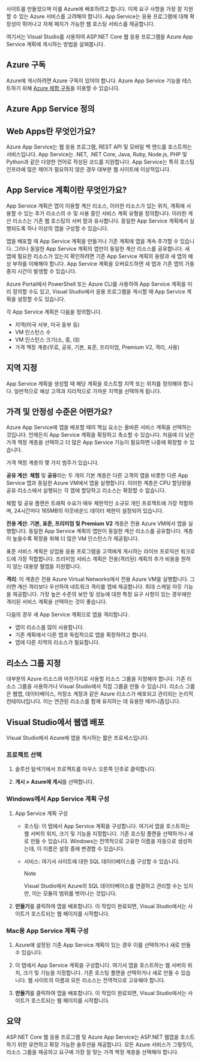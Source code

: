 사이트를 만들었으며 이를 Azure에 배포하려고 합니다. 이제 요구 사항을 가장 잘 지원할 수 있는 Azure 서비스를 고려해야 합니다. App Service는 응용 프로그램에 대해 확장성이 뛰어나고 자체 패치가 가능한 웹 호스팅 서비스를 제공합니다.

여기서는 Visual Studio를 사용하여 ASP.NET Core 웹 응용 프로그램을 Azure App Service 계획에 게시하는 방법을 살펴봅니다.

## <a name="azure-subscription"></a>Azure 구독

Azure에 게시하려면 Azure 구독이 있어야 합니다. Azure App Service 기능을 테스트하기 위해 [Azure 체험 구독](https://azure.microsoft.com/free/)을 이용할 수 있습니다.

## <a name="what-is-azure-app-service"></a>Azure App Service 정의

## <a name="what-is-web-apps"></a>Web Apps란 무엇인가요?

Azure App Service는 웹 응용 프로그램, REST API 및 모바일 백 엔드를 호스트하는 서비스입니다. App Service는 .NET, .NET Core, Java, Ruby, Node.js, PHP 및 Python과 같은 다양한 언어로 작성된 코드를 지원합니다. App Service는 특히 호스팅 인프라에 많은 제어가 필요하지 않은 경우 대부분 웹 사이트에 이상적입니다.

## <a name="what-is-the-app-service-plan"></a>App Service 계획이란 무엇인가요?

App Service 계획은 앱이 이용할 계산 리소스, 이러한 리소스가 있는 위치, 계획에 사용할 수 있는 추가 리소스의 수 및 사용 중인 서비스 계획 유형을 정의합니다. 이러한 계산 리소스는 기존 웹 호스팅의 서버 팜과 유사합니다. 동일한 App Service 계획에서 실행되도록 하나 이상의 앱을 구성할 수 있습니다.

앱을 배포할 때 App Service 계획을 만들거나 기존 계획에 앱을 계속 추가할 수 있습니다.  그러나 동일한 App Service 계획의 앱만이 동일한 계산 리소스를 공유합니다. 새 앱에 필요한 리소스가 있는지 확인하려면 기존 App Service 계획의 용량과 새 앱의 예상 부하를 이해해야 합니다. App Service 계획을 오버로드하면 새 앱과 기존 앱의 가동 중지 시간이 발생할 수 있습니다.

Azure Portal에서 PowerShell 또는 Azure CLI를 사용하여 App Service 계획을 미리 정의할 수도 있고, Visual Studio에서 응용 프로그램을 게시할 때 App Service 계획을 설정할 수도 있습니다.

각 App Service 계획은 다음을 정의합니다.

- 지역(미국 서부, 미국 동부 등)
- VM 인스턴스 수
- VM 인스턴스 크기(소, 중, 대)
- 가격 책정 계층(무료, 공유, 기본, 표준, 프리미엄, Premium V2, 격리, 사용)

## <a name="specify-the-region"></a>지역 지정

App Service 계획을 생성할 때 해당 계획을 호스트할 지역 또는 위치를 정의해야 합니다. 일반적으로 예상 고객과 지리적으로 가까운 지역을 선택하게 됩니다.

## <a name="what-are-the-pricing-and-reliability-levels"></a>가격 및 안정성 수준은 어떤가요?

Azure App Service에 앱을 배포할 때의 핵심 요소는 올바른 서비스 계획을 선택하는 것입니다. 언제든지 App Service 계획을 확장하고 축소할 수 있습니다. 처음에 더 낮은 가격 책정 계층을 선택하고 더 많은 App Service 기능이 필요하면 나중에 확장할 수 있습니다.

가격 책정 계층의 몇 가지 범주가 있습니다.

**공유 계산**: **체험** 및 **공유**라는 두 개의 기본 계층은 다른 고객의 앱을 비롯한 다른 App Service 앱과 동일한 Azure VM에서 앱을 실행합니다. 이러한 계층은 CPU 할당량을 공유 리소스에서 실행되는 각 앱에 할당하고 리소스는 확장할 수 없습니다.

체험 및 공유 플랜은 트래픽 수요가 매우 제한적인 소규모 개인 프로젝트에 가장 적합하며, 24시간마다 165MB의 아웃바운드 데이터 제한이 설정되어 있습니다.

**전용 계산**: **기본, 표준, 프리미엄 및 Premium V2** 계층은 전용 Azure VM에서 앱을 실행합니다. 동일한 App Service 계획의 앱만이 동일한 계산 리소스를 공유합니다. 계층이 높을수록 확장을 위해 더 많은 VM 인스턴스가 제공됩니다.

표준 서비스 계획은 상업용 응용 프로그램을 고객에게 게시하는 라이브 프로덕션 워크로드에 가장 적합합니다.
프리미엄 서비스 계획은 전용(격리된) 계획의 추가 비용을 원하지 않는 대용량 웹앱을 지원합니다.

**격리**: 이 계층은 전용 Azure Virtual Networks에서 전용 Azure VM을 실행합니다. 그러면 계산 격리보다 우선하여 네트워크 격리를 앱에 제공합니다. 최대 스케일 아웃 기능을 제공합니다. 가장 높은 수준의 보안 및 성능에 대한 특정 요구 사항이 있는 경우에만 격리된 서비스 계획을 선택하는 것이 좋습니다.

다음의 경우 새 App Service 계획으로 앱을 격리합니다.

- 앱이 리소스를 많이 사용합니다.
- 기존 계획에서 다른 앱과 독립적으로 앱을 확장하려고 합니다.
- 앱에 다른 지역의 리소스가 필요합니다.

## <a name="specify-the-resource-group"></a>리소스 그룹 지정

대부분의 Azure 리소스와 마찬가지로 사용할 리소스 그룹을 지정해야 합니다. 기존 리소스 그룹을 사용하거나 Visual Studio에서 직접 그룹을 만들 수 있습니다. 리소스 그룹은 웹앱, 데이터베이스, 저장소 계정과 같은 Azure 리소스가 배포되고 관리되는 논리적 컨테이너입니다. 이는 연관된 리소스를 함께 유지하는 데 유용한 메커니즘입니다.

## <a name="deploy-your-web-app-from-visual-studio"></a>Visual Studio에서 웹앱 배포

Visual Studio에서 Azure에 앱을 게시하는 짧은 프로세스입니다.

### <a name="select-the-project"></a>프로젝트 선택

1. 솔루션 탐색기에서 프로젝트를 마우스 오른쪽 단추로 클릭합니다.

1. **게시 > Azure에 게시**를 선택합니다.

### <a name="configure-the-app-service-plan-in-windows"></a>Windows에서 App Service 계획 구성

1. App Service 계획 구성

    - 호스팅: 이 탭에서 App Service 계획을 구성합니다. 여기서 앱을 호스트하는 웹 서버의 위치, 크기 및 기능을 지정합니다. 기존 호스팅 플랜을 선택하거나 새로 만들 수 있습니다. Windows는 전역적으로 고유한 이름을 자동으로 생성하는데, 이 이름은 설정 중에 변경할 수 있습니다.
    - 서비스: 여기서 사이트에 대한 SQL 데이터베이스를 구성할 수 있습니다.

        > [!NOTE]
        > Visual Studio에서 Azure의 SQL 데이터베이스를 연결하고 관리할 수는 있지만, 이는 모듈의 범위를 벗어나는 것입니다.

1. **만들기**를 클릭하여 앱을 배포합니다. 이 작업이 완료되면, Visual Studio에서는 사이트가 호스트되는 웹 페이지를 시작합니다.

### <a name="configure-the-app-service-plan-for-mac"></a>Mac용 App Service 계획 구성

1. Azure에 설정된 기존 App Service 계획이 있는 경우 이를 선택하거나 새로 만들 수 있습니다.

1. 이 탭에서 App Service 계획을 구성합니다. 여기서 앱을 호스트하는 웹 서버의 위치, 크기 및 기능을 지정합니다. 기존 호스팅 플랜을 선택하거나 새로 만들 수 있습니다. 웹 사이트의 이름과 모든 리소스는 전역적으로 고유해야 합니다.

1. **만들기**를 클릭하여 앱을 배포합니다. 이 작업이 완료되면, Visual Studio에서는 사이트가 호스트되는 웹 페이지를 시작합니다.

## <a name="summary"></a>요약

ASP.NET Core 웹 응용 프로그램 및 Azure App Service는 ASP.NET 웹앱을 호스트하기 위한 유연하고 확장 가능한 솔루션을 제공합니다. 모든 Azure 서비스가 그렇듯이, 리소스 그룹을 제공하고 요구에 가장 잘 맞는 가격 책정 계층을 선택해야 합니다.
